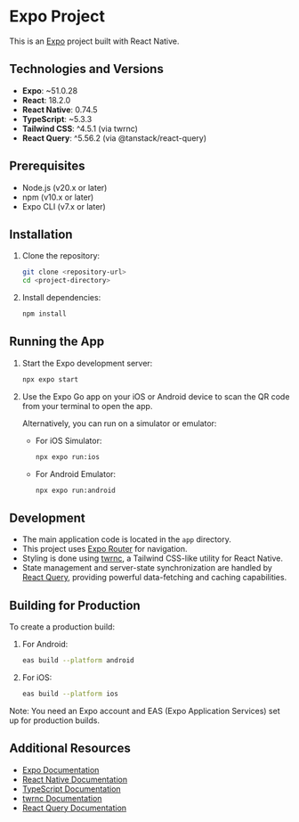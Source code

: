 # Expo Project

This is an [Expo](https://expo.dev) project built with React Native.

## Technologies and Versions

- **Expo**: ~51.0.28
- **React**: 18.2.0
- **React Native**: 0.74.5
- **TypeScript**: ~5.3.3
- **Tailwind CSS**: ^4.5.1 (via twrnc)
- **React Query**: ^5.56.2 (via @tanstack/react-query)

## Prerequisites

- Node.js (v20.x or later)
- npm (v10.x or later)
- Expo CLI (v7.x or later)

## Installation

1. Clone the repository:
   ```bash
   git clone <repository-url>
   cd <project-directory>
   ```

2. Install dependencies:
   ```bash
   npm install
   ```

## Running the App

1. Start the Expo development server:
   ```bash
   npx expo start
   ```

2. Use the Expo Go app on your iOS or Android device to scan the QR code from your terminal to open the app.

   Alternatively, you can run on a simulator or emulator:

   - For iOS Simulator:
     ```bash
     npx expo run:ios
     ```

   - For Android Emulator:
     ```bash
     npx expo run:android
     ```

## Development

- The main application code is located in the `app` directory.
- This project uses [Expo Router](https://docs.expo.dev/router/introduction/) for navigation.
- Styling is done using [twrnc](https://github.com/jaredh159/tailwind-react-native-classnames), a Tailwind CSS-like utility for React Native.
- State management and server-state synchronization are handled by [React Query](https://tanstack.com/query/latest), providing powerful data-fetching and caching capabilities.

## Building for Production

To create a production build:

1. For Android:
   ```bash
   eas build --platform android
   ```

2. For iOS:
   ```bash
   eas build --platform ios
   ```

Note: You need an Expo account and EAS (Expo Application Services) set up for production builds.

## Additional Resources

- [Expo Documentation](https://docs.expo.dev/)
- [React Native Documentation](https://reactnative.dev/docs/getting-started)
- [TypeScript Documentation](https://www.typescriptlang.org/docs/)
- [twrnc Documentation](https://github.com/jaredh159/tailwind-react-native-classnames)
- [React Query Documentation](https://tanstack.com/query/latest/docs/react/overview)
